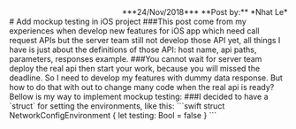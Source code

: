 <title>Document</title>
<div style="text-align: right"> 
***24/Nov/2018*** 
**Post by:** *Nhat Le*
</div>
# Add mockup testing in iOS project
###This post come from my experiences when develop new features for iOS app which need call request APIs but the server team still not develop those API yet, all things I have is just about the definitions of those API: host name, api paths, parameters, responses example.  
###You cannot wait for server team deploy the real api then start your work, because you will missed the deadline. So I need to develop my features with dummy data response. But how to do that with out to change many code when the real api is ready? Bellow is my way to implement mockup testing:  
###I decided to have a `struct` for setting the environments, like this:
```swift
 struct NetworkConfigEnvironment {
      let testing: Bool = false 
}
```
